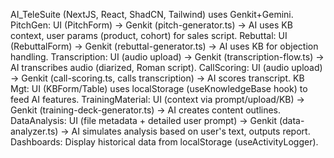 AI_TeleSuite (NextJS, React, ShadCN, Tailwind) uses Genkit+Gemini.
PitchGen: UI (PitchForm) -> Genkit (pitch-generator.ts) -> AI uses KB context, user params (product, cohort) for sales script.
Rebuttal: UI (RebuttalForm) -> Genkit (rebuttal-generator.ts) -> AI uses KB for objection handling.
Transcription: UI (audio upload) -> Genkit (transcription-flow.ts) -> AI transcribes audio (diarized, Roman script).
CallScoring: UI (audio upload) -> Genkit (call-scoring.ts, calls transcription) -> AI scores transcript.
KB Mgt: UI (KBForm/Table) uses localStorage (useKnowledgeBase hook) to feed AI features.
TrainingMaterial: UI (context via prompt/upload/KB) -> Genkit (training-deck-generator.ts) -> AI creates content outlines.
DataAnalysis: UI (file metadata + detailed user prompt) -> Genkit (data-analyzer.ts) -> AI simulates analysis based on user's text, outputs report.
Dashboards: Display historical data from localStorage (useActivityLogger).